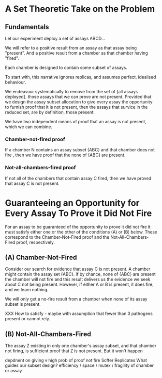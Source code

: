 # A Set Theoretic Take on the Problem

## Fundamentals

Let our experiment deploy a set of assays ABCD...

We will refer to a positive result from an assay as that assay being
"present". And a positive result from a chamber as that chamber having
"fired".

Each chamber is designed to contain some subset of assays.

To start with, this narrative ignores replicas, and assumes perfect, idealised
behaviour.

We endeavour systematically to remove from the set of {all assays deployed},
those assays that we can prove are not present. Provided that we design the
assay subset allocation to give every assay the opportunity to furnish proof
that it is not present, then the assays that survice in the reduced set, are
by definition, those present.

We have two independent means of proof that an assay is not present, which we 
can combine.

### Chamber-not-fired proof

If a chamber N contains an assay subset {ABC} and that chamber does not fire
, then we have proof that the none of {ABC} are present.

### Not-all-chambers-fired proof

If not all of the chambers that contain assay C fired, then we have proved
that assay C is not present.


# Guaranteeing an Opportunity for Every Assay To Prove it Did Not Fire

For an assay to be guaranteed of the opportunity to prove it did not fire
it must satisfy either one or the other of the conditions (A) or (B) below.
These correspond to the Chamber-Not-Fired proof and the Not-All-Chambers-Fired
proof, respectively.

## (A) Chamber-Not-Fired

Consider our search for evidence that assay C is not present. A chamber might
contain the assay set {ABC}. If by chance, none of {ABC} are present the chamber
will not fire and this result delivers us the evidence we seek about C not being
present. However, if either A or B is present, it does fire, and we learn 
nothing.

We will only get a no-fire result from a chamber when none of its assay subset is
present.

XXX How to satisfy - maybe with assumption that fewer than 3 pathogens present or
cannot rely.

## (B) Not-All-Chambers-Fired

The assay Z existing in only one chamber's assay subset, and that chamber 
not firing, is sufficient proof that Z is not present. But it won't happen 





depdnent on giving v high prob of proof not fire
Softer
Replicates
What guides our subset design?
efficiency / space / mutex / fragility of chamber or assay
